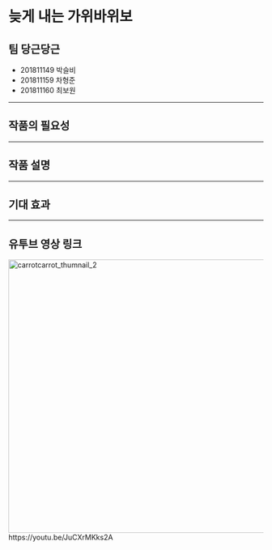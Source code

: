 # 늦게 내는 가위바위보
## 팀 당근당근
- 201811149 박슬비
- 201811159 차형준
- 201811160 최보원
---
## 작품의 필요성

---
## 작품 설명

---
## 기대 효과

---
## 유투브 영상 링크
<img width="540" alt="carrotcarrot_thumnail_2" src="https://user-images.githubusercontent.com/56291868/101260447-48f95a80-3773-11eb-8472-07bea1008843.png">
https://youtu.be/JuCXrMKks2A

